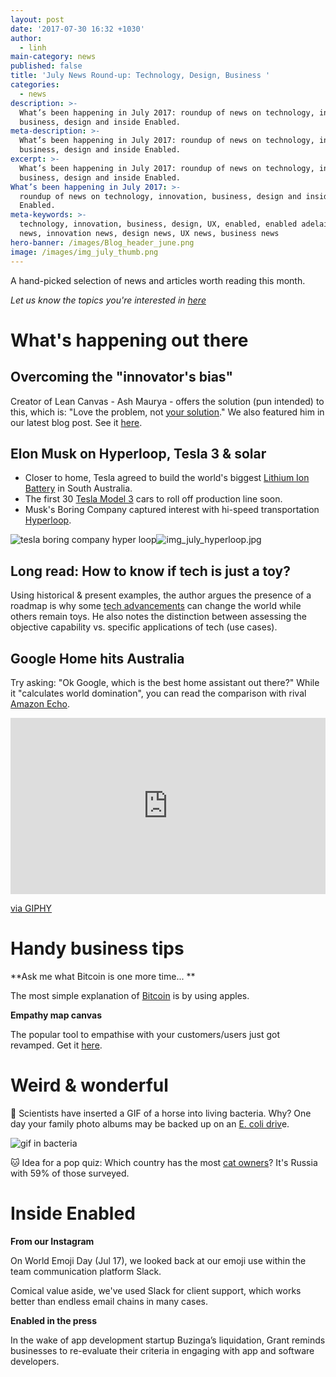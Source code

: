 ```yaml
---
layout: post
date: '2017-07-30 16:32 +1030'
author:
  - linh
main-category: news
published: false
title: 'July News Round-up: Technology, Design, Business '
categories:
  - news
description: >-
  What’s been happening in July 2017: roundup of news on technology, innovation,
  business, design and inside Enabled.
meta-description: >-
  What’s been happening in July 2017: roundup of news on technology, innovation,
  business, design and inside Enabled.
excerpt: >-
  What’s been happening in July 2017: roundup of news on technology, innovation,
  business, design and inside Enabled.
What’s been happening in July 2017: >-
  roundup of news on technology, innovation, business, design and inside
  Enabled.
meta-keywords: >-
  technology, innovation, business, design, UX, enabled, enabled adelaide, tech
  news, innovation news, design news, UX news, business news
hero-banner: /images/Blog_header_june.png
image: /images/img_july_thumb.png
---
```

A hand-picked selection of news and articles worth reading this month. 

_Let us know the topics you're interested in [here](https://enabled1.typeform.com/to/YcdNts)_

# What's happening out there

## Overcoming the "innovator's bias"

Creator of Lean Canvas - Ash Maurya - offers the solution (pun intended) to this, which is: "Love the problem, not [your solution](https://blog.leanstack.com/love-the-problem-not-your-solution-65cfbfb1916b)." We also featured him in our latest blog post. See it [here](https://blog.enabled.com.au/innovation-trap-lean-startup). 

## Elon Musk on Hyperloop, Tesla 3 & solar

- Closer to home, Tesla agreed to build the world's biggest [Lithium Ion Battery](http://www.theaustralian.com.au/news/inquirer/can-south-australia-battery-power-elon-musks-tesla-dreams/news-story/e422409f4114b868767b6c203ddd56c4) in South Australia.
- The first 30 [Tesla Model 3](https://www.forbes.com/sites/brookecrothers/2017/07/22/tesla-model-3-week-launch-imminent-what-to-expect/#2917c94b6af0) cars to roll off production line soon.
- Musk's Boring Company captured interest with hi-speed transportation [Hyperloop](http://www.news.com.au/technology/innovation/musk-says-government-likes-plan-for-highspeed-tunnels/news-story/5a79f768c5949b757d91d96c0b42baf6).

![tesla boring company hyper loop]({{site.baseurl}}/images/img_july_hyperloop.jpg)![img_july_hyperloop.jpg]({{site.baseurl}}/images/img_july_hyperloop.jpg)


## Long read: How to know if tech is just a toy?

Using historical & present examples, the author argues the presence of a roadmap is why some [tech advancements](http://ben-evans.com/benedictevans/2017/5/24/not-even-wrong-ways-to-dismiss-technology) can change the world while others remain toys. He also notes the distinction between assessing the objective capability vs. specific applications of tech (use cases).
 
## Google Home hits Australia

Try asking: "Ok Google, which is the best home assistant out there?"
While it "calculates world domination", you can read the comparison with rival [Amazon Echo](https://www.lifehacker.com.au/2017/07/home-voice-assistant-showdown-amazon-echo-vs-google-home/).

<div style="width:100%;height:0;padding-bottom:56%;position:relative;"><iframe src="https://giphy.com/embed/l41Yw3n60SgY5CoBa" width="100%" height="100%" style="position:absolute" frameBorder="0" class="giphy-embed" allowFullScreen></iframe></div><p><a href="https://giphy.com/gifs/producthunt-google-assistant-home-l41Yw3n60SgY5CoBa">via GIPHY</a></p>

# Handy business tips

**Ask me what Bitcoin is one more time... **

The most simple explanation of [Bitcoin](https://medium.com/@nik5ter/explain-bitcoin-like-im-five-73b4257ac833) is by using apples.

**Empathy map canvas**

The popular tool to empathise with your customers/users just got revamped. Get it [here](http://gamestorming.com/wp-content/uploads/2017/07/Empathy-Map-006-PNG.png).
 

# Weird & wonderful

🐴  Scientists have inserted a GIF of a horse into living bacteria. Why? One day your family photo albums may be backed up on an [E. coli driv](https://www.wired.com/story/scientists-upload-a-galloping-horse-gif-into-bacteria-with-crispr)e.

![gif in bacteria]({{site.baseurl}}/images/img_july_gif.gif)

🐱  Idea for a pop quiz: Which country has the most [cat owners](https://www.statista.com/chart/10267/which-countries-have-the-most-cat-owners/)? It's Russia with 59% of those surveyed.

# Inside Enabled
 
**From our Instagram**

On World Emoji Day (Jul 17), we looked back at our emoji use within the team communication platform Slack.

Comical value aside, we've used Slack for client support, which works better than endless email chains in many cases.

**Enabled in the press** 

In the wake of app development startup Buzinga’s liquidation, Grant reminds businesses to re-evaluate their criteria in engaging with app and software developers.
 
